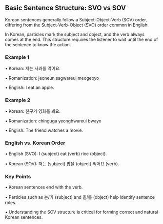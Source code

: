 ## Basic Sentence Structure: SVO vs SOV

Korean sentences generally follow a Subject-Object-Verb (SOV) order, differing from the Subject-Verb-Object (SVO) order common in English.

In Korean, particles mark the subject and object, and the verb always comes at the end. This structure requires the listener to wait until the end of the sentence to know the action.

### Example 1

• Korean: 저는 사과를 먹어요.

• Romanization: jeoneun sagwareul meogeoyo

• English: I eat an apple.

### Example 2

• Korean: 친구가 영화를 봐요.

• Romanization: chinguga yeonghwareul bwayo

• English: The friend watches a movie.

### English vs. Korean Order

• English (SVO): I (subject) eat (verb) rice (object).

• Korean (SOV): 저는 (subject) 밥을 (object) 먹어요 (verb).

### Key Points

• Korean sentences end with the verb.

• Particles such as 는/가 (subject) and 을/를 (object) help identify sentence roles.

• Understanding the SOV structure is critical for forming correct and natural Korean sentences.